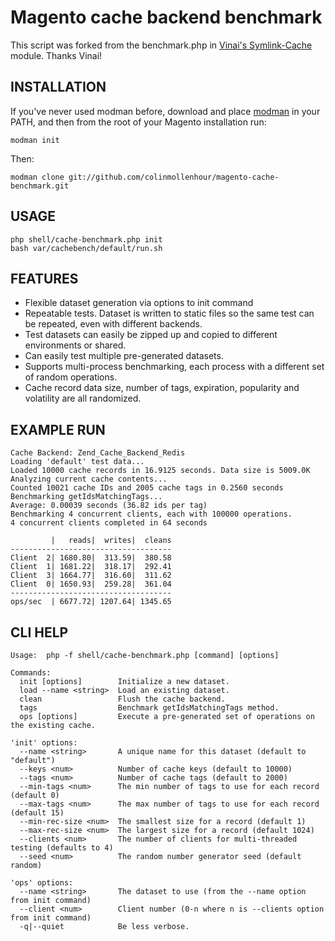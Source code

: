 # Magento cache backend benchmark

This script was forked from the benchmark.php in [Vinai's Symlink-Cache](http://github.com/Vinai/Symlink-Cache) module.
Thanks Vinai!

## INSTALLATION

If you've never used modman before, download and place [modman](http://code.google.com/p/module-manager/)
in your PATH, and then from the root of your Magento installation run:

    modman init
    
Then:

    modman clone git://github.com/colinmollenhour/magento-cache-benchmark.git

## USAGE

    php shell/cache-benchmark.php init
    bash var/cachebench/default/run.sh

## FEATURES

* Flexible dataset generation via options to init command
* Repeatable tests. Dataset is written to static files so the same test can be repeated, even with different backends.
* Test datasets can easily be zipped up and copied to different environments or shared.
* Can easily test multiple pre-generated datasets.
* Supports multi-process benchmarking, each process with a different set of random operations.
* Cache record data size, number of tags, expiration, popularity and volatility are all randomized.

## EXAMPLE RUN

    Cache Backend: Zend_Cache_Backend_Redis
    Loading 'default' test data...
    Loaded 10000 cache records in 16.9125 seconds. Data size is 5009.0K
    Analyzing current cache contents...
    Counted 10021 cache IDs and 2005 cache tags in 0.2560 seconds
    Benchmarking getIdsMatchingTags...
    Average: 0.00039 seconds (36.82 ids per tag)
    Benchmarking 4 concurrent clients, each with 100000 operations.
    4 concurrent clients completed in 64 seconds
    
             |   reads|  writes|  cleans
    ------------------------------------
    Client  2| 1680.80|  313.59|  380.58
    Client  1| 1681.22|  318.17|  292.41
    Client  3| 1664.77|  316.60|  311.62
    Client  0| 1650.93|  259.28|  361.04
    ------------------------------------
    ops/sec  | 6677.72| 1207.64| 1345.65

## CLI HELP

    Usage:  php -f shell/cache-benchmark.php [command] [options]

    Commands:
      init [options]        Initialize a new dataset.
      load --name <string>  Load an existing dataset.
      clean                 Flush the cache backend.
      tags                  Benchmark getIdsMatchingTags method.
      ops [options]         Execute a pre-generated set of operations on the existing cache.

    'init' options:
      --name <string>       A unique name for this dataset (default to "default")
      --keys <num>          Number of cache keys (default to 10000)
      --tags <num>          Number of cache tags (default to 2000)
      --min-tags <num>      The min number of tags to use for each record (default 0)
      --max-tags <num>      The max number of tags to use for each record (default 15)
      --min-rec-size <num>  The smallest size for a record (default 1)
      --max-rec-size <num>  The largest size for a record (default 1024)
      --clients <num>       The number of clients for multi-threaded testing (defaults to 4)
      --seed <num>          The random number generator seed (default random)

    'ops' options:
      --name <string>       The dataset to use (from the --name option from init command)
      --client <num>        Client number (0-n where n is --clients option from init command)
      -q|--quiet            Be less verbose.
